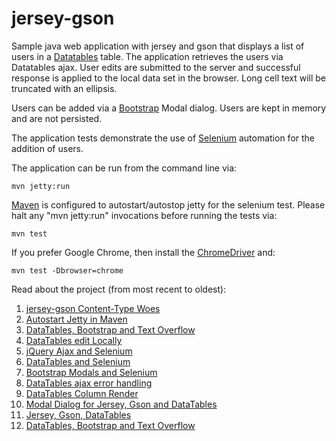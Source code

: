 jersey-gson
===========

Sample java web application with jersey and gson that displays a list of users in a [Datatables](http://datatables.net/) table.
The application retrieves the users via Datatables ajax.
User edits are submitted to the server and successful response is applied to the local data set in the browser.
Long cell text will be truncated with an ellipsis.

Users can be added via a [Bootstrap](http://getbootstrap.com/) Modal dialog. Users are kept in memory and are not persisted.

The application tests demonstrate the use of [Selenium](http://www.seleniumhq.org/) automation for the addition of users.

The application can be run from the command line via:

```
mvn jetty:run
```

[Maven](https://maven.apache.org/) is configured to autostart/autostop jetty
for the selenium test. Please halt any "mvn jetty:run" invocations before
running the tests via:

```
mvn test
```

If you prefer Google Chrome, then install the [ChromeDriver](https://code.google.com/p/selenium/wiki/ChromeDriver) and:

```
mvn test -Dbrowser=chrome
```

Read about the project (from most recent to oldest):

1. [jersey-gson Content-Type Woes](https://ideoplex.com/2015/10/31/jersey-gson-content-type-woes/)
1. [Autostart Jetty in Maven](https://ideoplex.com/2015/10/25/autostart-jetty-in-maven/)
1. [DataTables, Bootstrap and Text Overflow](https://ideoplex.com/2015/08/16/datatables-bootstrap-and-text-overflow/)
1. [DataTables edit Locally](https://ideoplex.com/2015/07/12/datatables-edit-locally/)
1. [jQuery Ajax and Selenium](https://ideoplex.com/2015/06/21/jquery-ajax-and-selenium/)
1. [DataTables and Selenium](https://ideoplex.com/2015/06/14/datatables-and-selenium/)
1. [Bootstrap Modals and Selenium](https://ideoplex.com/2015/06/07/bootstrap-modals-and-selenium/)
1. [DataTables ajax error handling](https://ideoplex.com/2014/11/16/datatables-ajax-error-handling/)
1. [DataTables Column Render](https://ideoplex.com/2014/10/23/datatables-column-render/)
1. [Modal Dialog for Jersey, Gson and DataTables](https://ideoplex.com/2014/10/12/modal-dialog-for-jersey-gson-and-datatables/)
1. [Jersey, Gson, DataTables](https://ideoplex.com/2014/10/04/jersey-gson-and-datatables/)
1. [DataTables, Bootstrap and Text Overflow](https://ideoplex.com/2015/08/16/datatables-bootstrap-and-text-overflow/)
